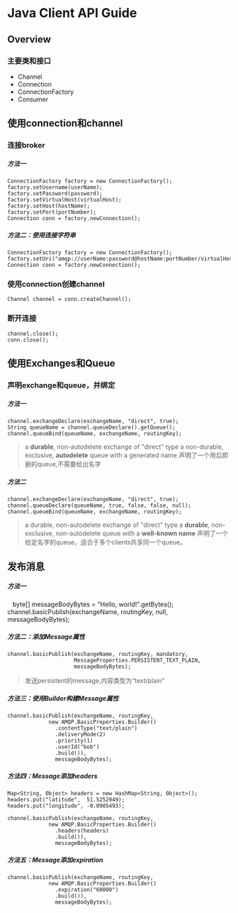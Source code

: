 # Java Client API Guide

## Overview

### 主要类和接口

* Channel
* Connection
* ConnectionFactory
* Consumer

## 使用connection和channel

### 连接broker

##### 方法一

    ConnectionFactory factory = new ConnectionFactory();
    factory.setUsername(userName);
    factory.setPassword(password);
    factory.setVirtualHost(virtualHost);
    factory.setHost(hostName);
    factory.setPort(portNumber);
    Connection conn = factory.newConnection();

##### 方法二：使用连接字符串

    ConnectionFactory factory = new ConnectionFactory();
    factory.setUri("amqp://userName:password@hostName:portNumber/virtualHost");
    Connection conn = factory.newConnection();

### 使用connection创建channel
    
    Channel channel = conn.createChannel();

### 断开连接

    channel.close();
    conn.close();

## 使用Exchanges和Queue

### 声明exchange和queue，并绑定

##### 方法一

    channel.exchangeDeclare(exchangeName, "direct", true);
    String queueName = channel.queueDeclare().getQueue();
    channel.queueBind(queueName, exchangeName, routingKey);

> a **durable**, non-autodelete exchange of "direct" type
> a non-durable, exclusive, **autodelete** queue with a generated name
> 声明了一个用后即删的queue,不需要给出名字

##### 方法二

    channel.exchangeDeclare(exchangeName, "direct", true);
    channel.queueDeclare(queueName, true, false, false, null);
    channel.queueBind(queueName, exchangeName, routingKey);

> a durable, non-autodelete exchange of "direct" type
> a **durable**, non-exclusive, non-autodelete queue with a **well-known name**
> 声明了一个给定名字的queue，适合于多个clients共享同一个queue。

## 发布消息

##### 方法一

    byte[] messageBodyBytes = "Hello, world!".getBytes();
    channel.basicPublish(exchangeName, routingKey, null, messageBodyBytes);

##### 方法二：添加Message属性

    channel.basicPublish(exchangeName, routingKey, mandatory,
                         MessageProperties.PERSISTENT_TEXT_PLAIN,
                         messageBodyBytes);

> 发送persistent的message,内容类型为“text/plain”

##### 方法三：使用Builder构建Message属性

    channel.basicPublish(exchangeName, routingKey,
                 new AMQP.BasicProperties.Builder()
                   .contentType("text/plain")
                   .deliveryMode(2)
                   .priority(1)
                   .userId("bob")
                   .build()),
                   messageBodyBytes);

##### 方法四：Message添加headers

    Map<String, Object> headers = new HashMap<String, Object>();
    headers.put("latitude",  51.5252949);
    headers.put("longitude", -0.0905493);

    channel.basicPublish(exchangeName, routingKey,
                 new AMQP.BasicProperties.Builder()
                   .headers(headers)
                   .build()),
                   messageBodyBytes);

##### 方法五：Message添加expiration

    channel.basicPublish(exchangeName, routingKey,
                 new AMQP.BasicProperties.Builder()
                   .expiration("60000")
                   .build()),
                   messageBodyBytes);

















